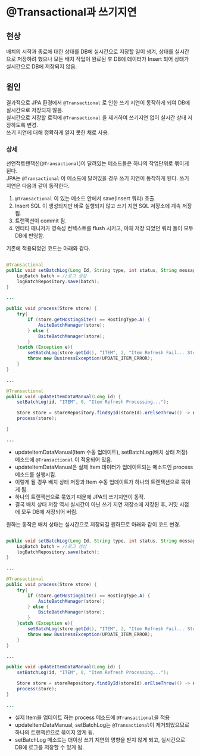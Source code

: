 # @Transactional과 쓰기지연

## 현상
배치의 시작과 종료에 대한 상태를 DB에 실시간으로 저장할 일이 생겨, 상태를 실시간으로 저장하려 했으나 
모든 배치 작업이 완료된 후 DB에 데이터가 Insert 되어 상태가 실시간으로 DB에 저장되지 않음.

## 원인
결과적으로 JPA 환경에서 `@Transactional` 로 인한 쓰기 지연이 동작하게 되여 DB에 실시간으로 저장되지 않음.\
실시간으로 저장할 로직에 `@Transactional` 을 제거하여 쓰기지연 없이 실시간 상태 저장하도록 변경.\
쓰기 지연에 대해 정확하게 알지 못한 채로 사용.

### 상세
선언적트랜잭션(`@Transactional`)이 달려있는 메소드들은 하나의 작업단위로 묶이게 된다.\
JPA는 `@Transactional` 이 메소드에 달려있을 경우 쓰기 지연이 동작하게 된다. 쓰기 지연은 다음과 같이 동작한다.

1. `@Transactional` 이 있는 메소드 안에서 save(Insert 쿼리) 호출.
2. Insert SQL 이 생성되지만 바로 실행되지 않고 쓰기 지연 SQL 저장소에 계속 저장 됨.
3. 트랜잭션이 commit 됨.
4. 엔티티 매니저가 영속성 컨텍스트를 flush 시키고, 이때 저장 되었던 쿼리 들이 모두 DB에 반영함.

기존에 적용되었던 코드는 아래와 같다.

```java

@Transactional
public void setBatchLog(Long Id, String type, int status, String message){
    LogBatch batch = //로그 생성
    logBatchRepository.save(batch);
}

...

public void process(Store store) {
    try{
        if (store.getHostingSite() == HostingType.A) {
            AsiteBatchManager(store);
        } else {
            BsiteBatchManager(store);
        }
    }catch (Exception e){
        setBatchLog(store.getId(), "ITEM", 2, "Item Refresh Fail... Store Id is: "+store.getId());
        throw new BusinessException(UPDATE_ITEM_ERROR);
    }
}

...

@Transactional
public void updateItemDataManual(Long id) {
    setBatchLog(id, "ITEM", 0, "Item Refresh Processing...");

    Store store = storeRepository.findById(storeId).orElseThrow(() -> new BusinessException(STORE_NOT_FOUND));
    process(store);

}

...
```

- updateItemDataManual(Item 수동 업데이트),  setBatchLog(배치 상태 저장) 메소드에 `@Transactional` 이 적용되어 있음.
- updateItemDataManual은 실제 Item 데이터가 업데이트되는 메소드인 process 메소드를 실행시킴.
- 이렇게 될 경우 배치 상태 저장과 Item 수동 업데이트가 하나의 트랜잭션으로 묶이게 됨.
- 하나의 트랜잭션으로 묶였기 때문에 JPA의 쓰기지연이 동작.
- 결국 배치 상태 저장 역시 실시간이 아닌 쓰기 지연 저장소에 저장된 후, 커밋 시점에 모두 DB에 저장되어 버림.

원하는 동작은 배치 상태는 실시간으로 저장되길 원하므로 아래와 같이 코드 변경.

```java

public void setBatchLog(Long Id, String type, int status, String message){
    LogBatch batch = //로그 생성
    logBatchRepository.save(batch);
}

...

@Transactional
public void process(Store store) {
    try{
        if (store.getHostingSite() == HostingType.A) {
            AsiteBatchManager(store);
        } else {
            BsiteBatchManager(store);
        }
    }catch (Exception e){
        setBatchLog(store.getId(), "ITEM", 2, "Item Refresh Fail... Store Id is: "+store.getId());
        throw new BusinessException(UPDATE_ITEM_ERROR);
    }
}

...

public void updateItemDataManual(Long id) {
    setBatchLog(id, "ITEM", 0, "Item Refresh Processing...");

    Store store = storeRepository.findById(storeId).orElseThrow(() -> new BusinessException(STORE_NOT_FOUND));
    process(store);
}

...
```
- 실제 Item을 업데이트 하는 process 메소드에 `@Transactional`을 적용
- updateItemDataManual, setBatchLog는 `@Transactional`이 제거되었으므로 하나의 트랜잭션으로 묶이지 않게 됨.
- setBatchLog 메소드는 더이상 쓰기 지연의 영향을 받지 않게 되고, 실시간으로 DB에 로그를 저장할 수 있게 됨.